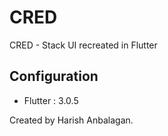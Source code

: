 # CRED

CRED - Stack UI recreated in Flutter 

## Configuration
- Flutter : 3.0.5

Created by Harish Anbalagan.


